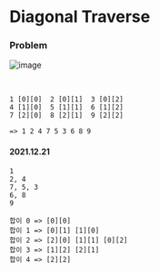 # Diagonal Traverse

### Problem

![image](https://user-images.githubusercontent.com/69896250/146936024-7e676f7e-88b4-4197-8992-bee6485eb04c.png)

<br>

```
1 [0][0]  2 [0][1]  3 [0][2]
4 [1][0]  5 [1][1]  6 [1][2]
7 [2][0]  8 [2][1]  9 [2][2]

=> 1 2 4 7 5 3 6 8 9
```

#### 2021.12.21 
```
1
2, 4
7, 5, 3
6, 8
9

합이 0 => [0][0] 
합이 1 => [0][1] [1][0] 
합이 2 => [2][0] [1][1] [0][2]
합이 3 => [1][2] [2][1]
합이 4 => [2][2]
```
